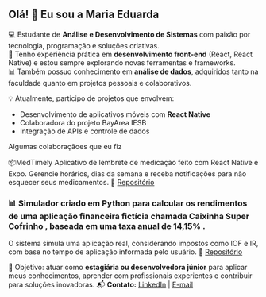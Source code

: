 ## Olá! 👋 Eu sou a Maria Eduarda

💻 Estudante de **Análise e Desenvolvimento de Sistemas** com paixão por tecnologia, programação e soluções criativas.  
🚀 Tenho experiência prática em **desenvolvimento front-end** (React, React Native) e estou sempre explorando novas ferramentas e frameworks.  
📊 Também possuo conhecimento em **análise de dados**, adquiridos tanto na faculdade quanto em projetos pessoais e colaborativos.  

💡 Atualmente, participo de projetos que envolvem:
- Desenvolvimento de aplicativos móveis com **React Native**
- Colaboradora do projeto BayArea IESB 
- Integração de APIs e controle de dados

Algumas colaboraçãoes que eu fiz

  📦MedTimely 
  Aplicativo de lembrete de medicação feito com React Native e Expo.
  Gerencie horários, dias da semana e receba notificações para não esquecer seus medicamentos.
🔗 [Repositório]([https://github.com/colega/projeto-medicamentos](https://github.com/dudamegc/MedTimely.git))

### 📊 Simulador criado em Python para calcular os rendimentos de uma aplicação financeira fictícia chamada Caixinha Super Cofrinho , baseada em uma taxa anual de 14,15% .
O sistema simula uma aplicação real, considerando impostos como IOF e IR, com base no tempo de aplicação informada pelo usuário. 
🔗 [Repositório]([https://github.com/seuusuario/dashboard](https://github.com/dudamegc/cofrinho-python.git))

🎯 Objetivo: atuar como **estagiária ou desenvolvedora júnior** para aplicar meus conhecimentos, aprender com profissionais experientes e contribuir para soluções inovadoras.
📬 **Contato:** [LinkedIn](https://www.linkedin.com/in/maria-eduarda-fernandes-calado-39b627198) | [E-mail](dudacalado2006@gmail.com)
